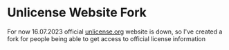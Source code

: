 # Unlicense Website Fork
For now 16.07.2023 official [unlicense.org](https://unlicense.org/) website is down, so I've created a fork for people being able to get access to official license information
